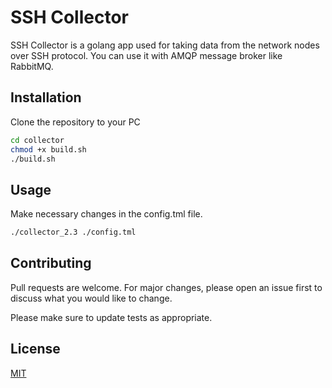 # SSH Collector

SSH Collector is a golang app used for taking data from the network nodes over SSH protocol.
You can use it with AMQP message broker like RabbitMQ.

## Installation

Clone the repository to your PC

```bash
cd collector
chmod +x build.sh
./build.sh
```

## Usage
Make necessary changes in the config.tml file.

```bash
./collector_2.3 ./config.tml
```

## Contributing
Pull requests are welcome. For major changes, please open an issue first to discuss what you would like to change.

Please make sure to update tests as appropriate.

## License
[MIT](https://choosealicense.com/licenses/mit/)
